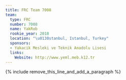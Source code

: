 ```yaml
---
title: FRC Team 7008
team:
  type: FRC
  number: 7008
  name: YakRob
  rookie_year: 2018
  location: "\u0130stanbul, Istanbul, Turkey"
  sponsors:
  - Yakacik Mesleki ve Teknik Anadolu Lisesi
  links:
    Website: http://www.yeml.meb.k12.tr
---
```


{% include remove_this_line_and_add_a_paragraph %}